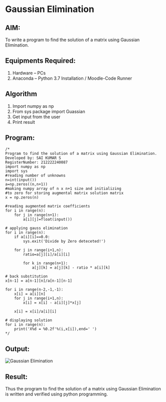 # Gaussian Elimination

## AIM:
To write a program to find the solution of a matrix using Gaussian Elimination.

## Equipments Required:
1. Hardware – PCs
2. Anaconda – Python 3.7 Installation / Moodle-Code Runner

## Algorithm
1. Import numpy as np
2. From sys package import Guassian
3. Get input from the user
4. Print result 

## Program:
```
/*
Program to find the solution of a matrix using Gaussian Elimination.
Developed by: SAI KUMAR S
RegisterNumber: 212222240087
import numpy as np
import sys
#reading number of unknowns 
n=int(input())
a=np.zeros((n,n+1))
#making numpy array of n x n+1 size and initializing 
#to zero for storing augmental matrix solution matrix 
x = np.zeros(n)

#reading augmented matrix coefficients
for i in range(n):
    for j in range(n+1):
        a[i][j]=float(input())

# applying gauss elimination 
for i in range(n):
    if a[i][i]==0.0:
        sys.exit('Divide by Zero deteceted!')

    for j in range(i+1,n):
        ratio=a[j][i]/a[i][i]

        for k in range(n+1):
            a[j][k] = a[j][k] - ratio * a[i][k]

# back substitution
x[n-1] = a[n-1][n]/a[n-1][n-1]

for i in range(n-2,-1,-1):
    x[i] = a[i][n]
    for j in range(i+1,n):
        x[i] = x[i] - a[i][j]*x[j]
    
    x[i] = x[i]/a[i][i]

# displaying solution 
for i in range(n):
    print('X%d = %0.2f'%(i,x[i]),end=' ')
*/
```

## Output:

![Gaussian Elimination](https://github.com/Harish2404lll/Gaussian/assets/141472096/6b9c7b8b-bea1-430f-af10-6490dc6ae935)


## Result:
Thus the program to find the solution of a matrix using Gaussian Elimination is written and verified using python programming.

